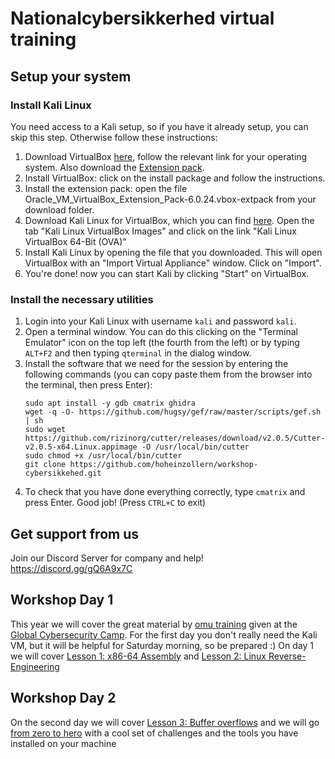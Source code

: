 # Nationalcybersikkerhed virtual training


## Setup your system

### Install Kali Linux
You need access to a Kali setup, so if you have it already setup, you can skip this step. Otherwise follow these instructions:
1. Download VirtualBox [here](https://www.virtualbox.org/wiki/Download_Old_Builds_6_0), follow the relevant link for your operating system. Also download the [Extension pack](https://download.virtualbox.org/virtualbox/6.0.24/Oracle_VM_VirtualBox_Extension_Pack-6.0.24.vbox-extpack).
2. Install VirtualBox: click on the install package and follow the instructions.
3. Install the extension pack: open the file Oracle_VM_VirtualBox_Extension_Pack-6.0.24.vbox-extpack from your download folder.
4. Download Kali Linux for VirtualBox, which you can find [here](https://www.offensive-security.com/kali-linux-vm-vmware-virtualbox-image-download/). Open the tab "Kali Linux VirtualBox Images" and click on the link "Kali Linux VirtualBox 64-Bit (OVA)"
5. Install Kali Linux by opening the file that you downloaded. This will open VirtualBox with an "Import Virtual Appliance" window. Click on "Import".
6. You're done! now you can start Kali by clicking "Start" on VirtualBox.

### Install the necessary utilities

1. Login into your Kali Linux with username `kali` and password `kali`.
2. Open a terminal window. You can do this clicking on the "Terminal Emulator" icon on the top left (the fourth from the left) or by typing `ALT+F2` and then typing `qterminal` in the dialog window.
3. Install the software that we need for the session by entering the following commands (you can copy paste them from the browser into the terminal, then press Enter):
    ```
    sudo apt install -y gdb cmatrix ghidra
    wget -q -O- https://github.com/hugsy/gef/raw/master/scripts/gef.sh | sh
    sudo wget https://github.com/rizinorg/cutter/releases/download/v2.0.5/Cutter-v2.0.5-x64.Linux.appimage -O /usr/local/bin/cutter
    sudo chmod +x /usr/local/bin/cutter
    git clone https://github.com/hoheinzollern/workshop-cybersikkehed.git
    ```
4. To check that you have done everything correctly, type `cmatrix` and press Enter. Good job! (Press `CTRL+C` to exit)

## Get support from us

Join our Discord Server for company and help! https://discord.gg/gQ6A9x7C

## Workshop Day 1

This year we will cover the great material by [omu training](https://omu.rce.so/gcc-2022/) given at the [Global Cybersecurity Camp](https://gcc.ac/).
For the first day you don't really need the Kali VM, but it will be helpful for Saturday morning, so be prepared :)
On day 1 we will cover [Lesson 1: x86-64 Assembly](http://gcc.rce.so/lesson1/) and [Lesson 2: Linux Reverse-Engineering](http://gcc.rce.so/lesson2/)

## Workshop Day 2

On the second day we will cover [Lesson 3: Buffer overflows](http://gcc.rce.so/lesson3/) and we will go [from zero to hero](https://github.com/seal9055/PWN_Zero2Hero) with a cool set of challenges and the tools you have installed on your machine
